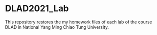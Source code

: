 # DLAD2021_Lab
This repository restores the my homework files of each lab of the course DLAD in National Yang Ming Chiao Tung University.
